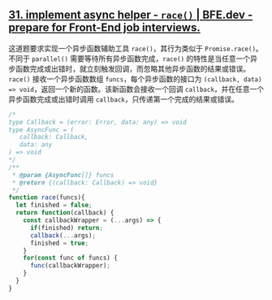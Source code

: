## [31. implement async helper - `race()` | BFE.dev - prepare for Front-End job interviews.](https://bigfrontend.dev/problem/implement-async-helper-race)

这道题要求实现一个异步函数辅助工具 `race()`，其行为类似于 `Promise.race()`。不同于 `parallel()` 需要等待所有异步函数完成，`race()` 的特性是当任意一个异步函数完成或出错时，就立刻触发回调，而忽略其他异步函数的结果或错误。`race()` 接收一个异步函数数组 `funcs`，每个异步函数的接口为 `(callback, data) => void`，返回一个新的函数。该新函数会接收一个回调 `callback`，并在任意一个异步函数完成或出错时调用 `callback`，只传递第一个完成的结果或错误。

<audio src="..\..\mp3\这道题要求实现一个异步函数辅助.mp3"></audio>

```js
/*
type Callback = (error: Error, data: any) => void
type AsyncFunc = (
   callback: Callback,
   data: any
) => void
*/
/**
 * @param {AsyncFunc[]} funcs
 * @return {(callback: Callback) => void}
 */
function race(funcs){
  let finished = false;
  return function(callback) {
    const callbackWrapper = (...args) => {
      if(finished) return;
      callback(...args);
      finished = true;
    }
    for(const func of funcs) {
      func(callbackWrapper);
    }
  } 
}
```

<audio src="..\..\mp3\解题方案通过闭包和标志变量确保.mp3"></audio>